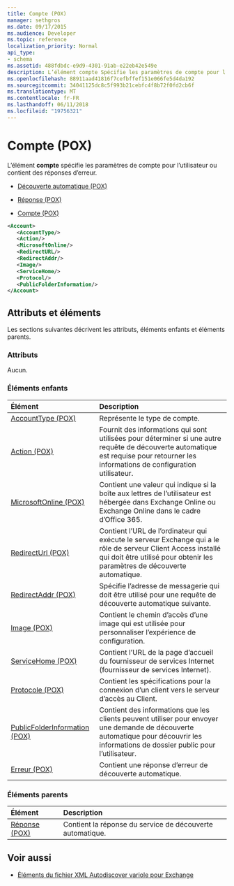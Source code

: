 ```yaml
---
title: Compte (POX)
manager: sethgros
ms.date: 09/17/2015
ms.audience: Developer
ms.topic: reference
localization_priority: Normal
api_type:
- schema
ms.assetid: 488fdbdc-e9d9-4301-91ab-e22eb42e549e
description: L’élément compte Spécifie les paramètres de compte pour l’utilisateur ou contient des réponses d’erreur.
ms.openlocfilehash: 88911aad41816f7cefbffef151e066fe5d4da192
ms.sourcegitcommit: 34041125dc8c5f993b21cebfc4f8b72f0fd2cb6f
ms.translationtype: MT
ms.contentlocale: fr-FR
ms.lasthandoff: 06/11/2018
ms.locfileid: "19756321"
---
```

# <a name="account-pox"></a>Compte (POX)

L’élément **compte** spécifie les paramètres de compte pour l’utilisateur ou contient des réponses d’erreur. 
  
- [Découverte automatique (POX)](autodiscover-pox.md)
  
- [Réponse (POX)](response-pox.md)
  
- [Compte (POX)](account-pox.md)
  
```XML
<Account>
   <AccountType/>
   <Action/>
   <MicrosoftOnline/>
   <RedirectURL/>
   <RedirectAddr/>
   <Image/>
   <ServiceHome/>
   <Protocol/>
   <PublicFolderInformation/>
</Account>
```

## <a name="attributes-and-elements"></a>Attributs et éléments

Les sections suivantes décrivent les attributs, éléments enfants et éléments parents.
  
### <a name="attributes"></a>Attributs

Aucun.
  
### <a name="child-elements"></a>Éléments enfants

|**Élément**|**Description**|
|:-----|:-----|
|[AccountType (POX)](accounttype-pox.md) <br/> |Représente le type de compte.  <br/> |
|[Action (POX)](action-pox.md) <br/> |Fournit des informations qui sont utilisées pour déterminer si une autre requête de découverte automatique est requise pour retourner les informations de configuration utilisateur.  <br/> |
|[MicrosoftOnline (POX)](microsoftonline-pox.md) <br/> |Contient une valeur qui indique si la boîte aux lettres de l’utilisateur est hébergée dans Exchange Online ou Exchange Online dans le cadre d’Office 365.  <br/> |
|[RedirectUrl (POX)](redirecturl-pox.md) <br/> |Contient l’URL de l’ordinateur qui exécute le serveur Exchange qui a le rôle de serveur Client Access installé qui doit être utilisé pour obtenir les paramètres de découverte automatique.  <br/> |
|[RedirectAddr (POX)](redirectaddr-pox.md) <br/> |Spécifie l’adresse de messagerie qui doit être utilisé pour une requête de découverte automatique suivante.  <br/> |
|[Image (POX)](image-pox.md) <br/> |Contient le chemin d’accès d’une image qui est utilisée pour personnaliser l’expérience de configuration.  <br/> |
|[ServiceHome (POX)](servicehome-pox.md) <br/> |Contient l’URL de la page d’accueil du fournisseur de services Internet (fournisseur de services Internet).  <br/> |
|[Protocole (POX)](protocol-pox.md) <br/> |Contient les spécifications pour la connexion d’un client vers le serveur d’accès au Client.  <br/> |
|[PublicFolderInformation (POX)](publicfolderinformation-pox.md) <br/> |Contient des informations que les clients peuvent utiliser pour envoyer une demande de découverte automatique pour découvrir les informations de dossier public pour l’utilisateur.  <br/> |
|[Erreur (POX)](error-pox.md) <br/> |Contient une réponse d’erreur de découverte automatique.  <br/> |
   
### <a name="parent-elements"></a>Éléments parents

|**Élément**|**Description**|
|:-----|:-----|
|[Réponse (POX)](response-pox.md) <br/> |Contient la réponse du service de découverte automatique.  <br/> |
   
## <a name="see-also"></a>Voir aussi

- [Éléments du fichier XML Autodiscover variole pour Exchange](pox-autodiscover-xml-elements-for-exchange.md)

